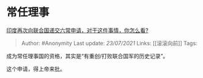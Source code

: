 # 常任理事
[印度再次向联合国递交六常申请，对于这件事情，你怎么看?](https://www.zhihu.com/question/332253691/answer/1495987868)

> Author: #Anonymity
Last update: *23/07/2021* 
Links: [[滚滚向前]] 
Tags:    

 
成为常任理事国的资格，其实是“有重创/打败联合国军的历史记录”。

这个申请，得上帝来批。



